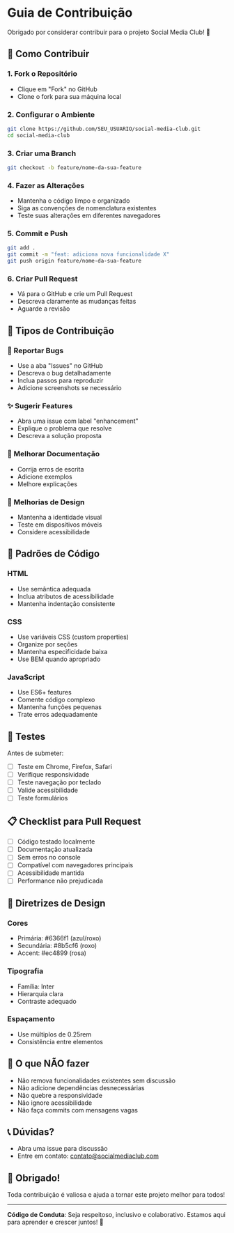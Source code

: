 # Guia de Contribuição

Obrigado por considerar contribuir para o projeto Social Media Club! 🎉

## 🤝 Como Contribuir

### 1. Fork o Repositório
- Clique em "Fork" no GitHub
- Clone o fork para sua máquina local

### 2. Configurar o Ambiente
```bash
git clone https://github.com/SEU_USUARIO/social-media-club.git
cd social-media-club
```

### 3. Criar uma Branch
```bash
git checkout -b feature/nome-da-sua-feature
```

### 4. Fazer as Alterações
- Mantenha o código limpo e organizado
- Siga as convenções de nomenclatura existentes
- Teste suas alterações em diferentes navegadores

### 5. Commit e Push
```bash
git add .
git commit -m "feat: adiciona nova funcionalidade X"
git push origin feature/nome-da-sua-feature
```

### 6. Criar Pull Request
- Vá para o GitHub e crie um Pull Request
- Descreva claramente as mudanças feitas
- Aguarde a revisão

## 🎯 Tipos de Contribuição

### 🐛 Reportar Bugs
- Use a aba "Issues" no GitHub
- Descreva o bug detalhadamente
- Inclua passos para reproduzir
- Adicione screenshots se necessário

### ✨ Sugerir Features
- Abra uma issue com label "enhancement"
- Explique o problema que resolve
- Descreva a solução proposta

### 📖 Melhorar Documentação
- Corrija erros de escrita
- Adicione exemplos
- Melhore explicações

### 🎨 Melhorias de Design
- Mantenha a identidade visual
- Teste em dispositivos móveis
- Considere acessibilidade

## 📝 Padrões de Código

### HTML
- Use semântica adequada
- Inclua atributos de acessibilidade
- Mantenha indentação consistente

### CSS
- Use variáveis CSS (custom properties)
- Organize por seções
- Mantenha especificidade baixa
- Use BEM quando apropriado

### JavaScript
- Use ES6+ features
- Comente código complexo
- Mantenha funções pequenas
- Trate erros adequadamente

## 🧪 Testes

Antes de submeter:
- [ ] Teste em Chrome, Firefox, Safari
- [ ] Verifique responsividade
- [ ] Teste navegação por teclado
- [ ] Valide acessibilidade
- [ ] Teste formulários

## 📋 Checklist para Pull Request

- [ ] Código testado localmente
- [ ] Documentação atualizada
- [ ] Sem erros no console
- [ ] Compatível com navegadores principais
- [ ] Acessibilidade mantida
- [ ] Performance não prejudicada

## 🎨 Diretrizes de Design

### Cores
- Primária: #6366f1 (azul/roxo)
- Secundária: #8b5cf6 (roxo)
- Accent: #ec4899 (rosa)

### Tipografia
- Família: Inter
- Hierarquia clara
- Contraste adequado

### Espaçamento
- Use múltiplos de 0.25rem
- Consistência entre elementos

## 🚫 O que NÃO fazer

- Não remova funcionalidades existentes sem discussão
- Não adicione dependências desnecessárias
- Não quebre a responsividade
- Não ignore acessibilidade
- Não faça commits com mensagens vagas

## 📞 Dúvidas?

- Abra uma issue para discussão
- Entre em contato: contato@socialmediaclub.com

## 🙏 Obrigado!

Toda contribuição é valiosa e ajuda a tornar este projeto melhor para todos!

---

**Código de Conduta**: Seja respeitoso, inclusivo e colaborativo. Estamos aqui para aprender e crescer juntos! 🚀
